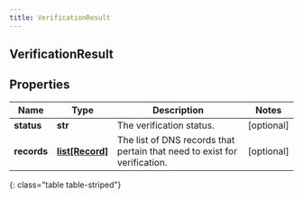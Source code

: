 ```yaml
---
title: VerificationResult
---
```

## VerificationResult

## Properties

|Name | Type | Description | Notes|
|------------ | ------------- | ------------- | -------------|
| **status** | **str** | The verification status. | [optional] |
| **records** | [**list[Record]**](Record.html) | The list of DNS records that pertain that need to exist for verification. | [optional] |
{: class="table table-striped"}


